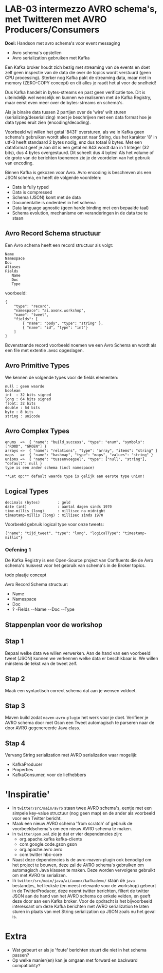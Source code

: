 # LAB-03 intermezzo AVRO schema's, met Twitteren met AVRO Producers/Consumers

**Doel:** Handson met avro schema's voor event messaging
 - Avro schema's opstellen
 - Avro serialization gebruiken met Kafka

Een Kafka broker houdt zich bezig met streaming van de events en doet zelf geen inspectie van de data die over de topics wordt verstuurd (geen CPU processing). Sterker nog Kafka pakt de streaming data, maar niet in memory (ZERO-COPY concept) en dit alles je raadt het al voor de snelheid!

Dus Kafka handelt in bytes-streams en past geen verificatie toe. Dit is uiteindelijk wel wenselijk en kunnen we realiseren met de Kafka Registry, maar eerst even meer over de bytes-streams en schema's.

Als je binaire data tussen 2 partijen over de 'wire' wilt sturen (serializing/deserializing)  moet je beschrijven met een data format hoe je data types eruit zien (encoding/decoding). 

Voorbeeld wij willen het getal '8431' oversturen, als we in Kafka geen schema's gebruiken wordt alles omgezet naar String, dus het karakter '8' in utf-8 heeft standaard 2 bytes nodig, enz dus totaal 8 bytes. Met een dataformat geef je aan dit is een getal en 843 wordt dan in 1 Integer (32 bits), dus 4 bytes overgestuurd. Dit scheelt dus 4 bytes!
Als het volume of de grote van de berichten toenemen zie je de voordelen van het gebruik van encoding. 

Binnen Kafka is gekozen voor Avro. Avro encoding is beschreven als een JSON schema, en heeft de volgende voordelen:
- Data is fully typed
- Data is compressed 
- Schema (JSON) komt met de data
- Documentatie is onderdeel in het schema
- Data language agnostic (geen harde binding met een bepaalde taal)
- Schema evolution, mechanisme om veranderingen in de data toe te staan 

## Avro Record Schema structuur
Een Avro schema heeft een record structuur als volgt:

    Name 
    Namespace
    Doc
    Aliases
    Fields
       Name
       Doc
       Type

voorbeeld:

    {
        "type": "record",
        "namespace": "ai.axonx.workshop",
        "name": "tweet",
        "fields": [
            { "name": "body", "type": "string" },
            { "name": "id", "type": "int"}
        ]
    }

Bovenstaande record voorbeeld noemen we een Avro Schema en wordt als een file met extentie .avsc opgeslagen.

 ## Avro Primitive Types

We kennen de volgende types voor de fields elementen:

    null : geen waarde
    boolean
    int  : 32 bits signed
    long : 64 bits signed
    float: 32 bits 
    double : 64 bits
    byte : 8 bits
    string : unicode

 ## Avro Complex Types
  
    enums  =>  { "name": "build_success", "type": "enum", "symbols": ["ROOD", "GROEN"] }
    arrays =>  { "name": "relations", "type": "array", "items": "string" }
    maps   =>  { "name": "hashmap", "type": "maps", "values": "string" }
    unions =>  { "name": "tussenvoegsel", "type": ["null", "string"], "default": null }   
    type is een ander schema (incl namespace)

    **Let op:** default waarde type is gelijk aan eerste type union!

## Logical Types

    decimals (bytes)        : geld 
    date (int)              : aantal dagen sinds 1970 
    time-millis (long)      : millisec na midnight
    timestamp-millis (long) : millisec sinds 1970

Voorbeeld gebruik logical type voor onze tweets: 

    {"name": "tijd_tweet", "type": "long", "logicalType": "timestamp-millis"}

### Oefening 1



De Kafka Registry is een Open-Source project van Confluents die de Avro schema's huisvest voor het gebruik van schema's in de Broker topics.

todo plaatje concept

Avro Record Schema structuur:
- Name
- Namespace
- Doc
- ?
-Fields
--Name
--Doc
--Type



## Stappenplan voor de workshop

## Stap 1

Bepaal welke data we willen verwerken.
Aan de hand van een voorbeeld tweet (JSON) kunnen we verkennen welke data er beschikbaar is. 
We willen minstens de tekst van de tweet zelf.

## Stap 2

Maak een syntactisch correct schema dat aan je wensen voldoet.

## Stap 3

Maven build zodat `maven-avro-plugin` het werk voor je doet. 
Verifieer je AVRO schema door met Gson een Tweet automagisch te parseren naar de door AVRO gegenereerde Java class.

## Stap 4

Vervang String serialization met AVRO serialization waar mogelijk:
- KafkaProducer
- Properties
- KafkaConsumer, voor de liefhebbers

# 'Inspiratie'

- In `twitter/src/main/avro` staan twee AVRO schema's, eentje met een simpele key-value structuur (nog geen map) en de ander als voorbeeld voor een Twitter bericht.
- Maak een nieuw AVRO schema 'from scratch' of gebruik de voorbeeldschema's om een nieuw AVRO schema te maken.
- in `twitter/pom.xml` zie je dat er vier dependencies zijn:
    - org.apache.kafka kafka-clients
    - com.google.code.gson gson
    - org.apache.avro avro
    - com.twitter hbc-core
- Naast deze dependencies is de avro-maven-plugin ook benodigd om het project te bouwen, deze zal de AVRO schema's gebruiken om automagisch Java klassen te maken. Deze worden vervolgens gebruikt om met AVRO te serializen.
- In `twitter/src/main/java/ai/axonx/kafkademo/` staan de `java` bestandjes, het leukste (en meest relevante voor de workshop) gebeurt in de TwitterProducer, deze neemt twitter berichten, filtert de twitter JSON aan de hand van het AVRO schema op enkele velden, en geeft deze door aan een Kafka broker. Voor de opdracht is het bijvoorbeeld interessant om deze Kafka berichten met AVRO serialization te laten sturen in plaats van met String serialization op JSON zoals nu het geval is.


# Extra

- Wat gebeurt er als je 'foute' berichten stuurt die niet in het schema passen?
- Op welke manier(en) kan je omgaan met forward en backward compatibility?

